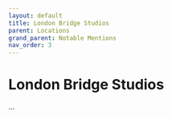 ```yaml
---
layout: default
title: London Bridge Studios
parent: Locations
grand_parent: Notable Mentions
nav_order: 3
---
```


# London Bridge Studios

...
